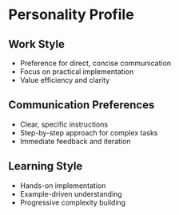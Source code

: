 # Personality Profile

## Work Style
- Preference for direct, concise communication
- Focus on practical implementation
- Value efficiency and clarity

## Communication Preferences
- Clear, specific instructions
- Step-by-step approach for complex tasks
- Immediate feedback and iteration

## Learning Style
- Hands-on implementation
- Example-driven understanding
- Progressive complexity building